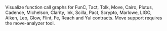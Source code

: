 Visualize function call graphs for FunC, Tact, Tolk, Move, Cairo, Plutus, Cadence, Michelson, Clarity, Ink, Scilla, Pact, Scrypto, Marlowe, LIGO, Aiken, Leo, Glow, Flint, Fe, Reach and Yul contracts. Move support requires the move-analyzer tool.
